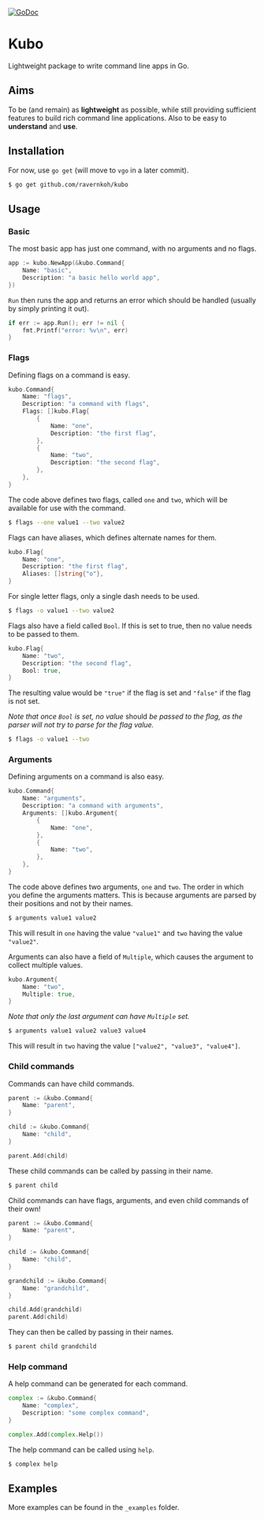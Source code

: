 [![GoDoc](https://img.shields.io/badge/godoc-reference-blue.svg)](https://godoc.org/github.com/ravernkoh/kubo)

# Kubo
Lightweight package to write command line apps in Go.

## Aims
To be (and remain) as **lightweight** as possible, while still providing
sufficient features to build rich command line applications. Also to be easy to
**understand** and **use**.

## Installation
For now, use `go get` (will move to `vgo` in a later commit).
```bash
$ go get github.com/ravernkoh/kubo
```

## Usage

### Basic
The most basic app has just one command, with no arguments and no flags.

```go
app := kubo.NewApp(&kubo.Command{
    Name: "basic",
    Description: "a basic hello world app",
})
```

`Run` then runs the app and returns an error which should be handled 
(usually by simply printing it out).

```go
if err := app.Run(); err != nil {
    fmt.Printf("error: %v\n", err)
}
```

### Flags
Defining flags on a command is easy.

```go
kubo.Command{
    Name: "flags",
    Description: "a command with flags",
    Flags: []kubo.Flag{
        {
            Name: "one",
            Description: "the first flag",
        },
        {
            Name: "two",
            Description: "the second flag",
        },
    },
}
```

The code above defines two flags, called `one` and `two`, which will be available
for use with the command.

```bash
$ flags --one value1 --two value2
```

Flags can have aliases, which defines alternate names for them.

```go
kubo.Flag{
    Name: "one",
    Description: "the first flag",
    Aliases: []string{"o"},
}
```

For single letter flags, only a single dash needs to be used.

```bash
$ flags -o value1 --two value2
```

Flags also have a field called `Bool`. If this is set to true, then no value
needs to be passed to them.

```go
kubo.Flag{
    Name: "two",
    Description: "the second flag",
    Bool: true,
}
```

The resulting value would be `"true"` if the flag is set and `"false"` if the
flag is not set.

*Note that once `Bool` is set, no value* should *be passed to the flag, as the
parser will not try to parse for the flag value.*

```bash
$ flags -o value1 --two
```

### Arguments
Defining arguments on a command is also easy.

```go
kubo.Command{
    Name: "arguments",
    Description: "a command with arguments",
    Arguments: []kubo.Argument{
        {
            Name: "one",
        },
        {
            Name: "two",
        },
    },
}
```

The code above defines two arguments, `one` and `two`. The order in which you
define the arguments matters. This is because arguments are parsed by their
positions and not by their names.

```bash
$ arguments value1 value2
```

This will result in `one` having the value `"value1"` and `two` having the value
`"value2"`.

Arguments can also have a field of `Multiple`, which causes the argument to
collect multiple values.

```go
kubo.Argument{
    Name: "two",
    Multiple: true,
}
```

*Note that only the last argument can have `Multiple` set.*

```bash
$ arguments value1 value2 value3 value4
```

This will result in `two` having the value `["value2", "value3", "value4"]`.

### Child commands
Commands can have child commands.

```go
parent := &kubo.Command{
    Name: "parent",
}

child := &kubo.Command{
    Name: "child",
}

parent.Add(child)
```

These child commands can be called by passing in their name.

```bash
$ parent child
```

Child commands can have flags, arguments, and even child commands of their own!

```go
parent := &kubo.Command{
    Name: "parent",
}

child := &kubo.Command{
    Name: "child",
}

grandchild := &kubo.Command{
    Name: "grandchild",
}

child.Add(grandchild)
parent.Add(child)
```

They can then be called by passing in their names.

```bash
$ parent child grandchild
```

### Help command
A help command can be generated for each command.

```go
complex := &kubo.Command{
    Name: "complex",
    Description: "some complex command",
}

complex.Add(complex.Help())
```

The help command can be called using `help`.

```bash
$ complex help
```

## Examples
More examples can be found in the `_examples` folder.
